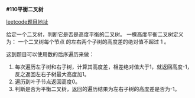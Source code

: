 **#110平衡二叉树**

[leetcode题目地址](https://leetcode-cn.com/problems/zhong-jian-er-cha-shu-lcof/)

给定一个二叉树，判断它是否是高度平衡的二叉树。
一棵高度平衡二叉树定义为：
一个二叉树每个节点 的左右两个子树的高度差的绝对值不超过 1 。

这到题目可以使用数的后序遍历来做：
1. 每次遍历左子树和右子树，计算其高度差，相差绝对值大于1，就返回高度-1，反之返回左右子树最大高度加1。
2. 遍历到叶子节点返回高度0。
3. 判断是否为平衡二叉树，返回的遍历结果为左右子树的高度差是否为-1。



